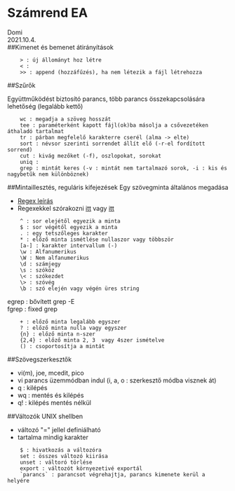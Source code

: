 # Számrend EA

Domi <br>
2021.10.4.
<br>
##Kimenet és  bemenet átirányítások

```
    > : új állományt hoz létre
    < :
    >> : append (hozzáfűzés), ha nem létezik a fájl létrehozza
```

##Szűrők

Együttműködést biztosító parancs, több parancs összekapcsolására lehetőség (legalább kettő)
```
    wc : megadja a szöveg hosszát
    tee : paraméterként kapott fájl(ok)ba másolja a csővezetéken áthaladó tartalmat
    tr : párban megfelelő karakterre cserél (alma -> elte)
    sort : névsor szerinti sorrendet állít elő (-r-el fordított sorrend)
    cut : kivág mezőket (-f), oszlopokat, sorokat
    uniq :
    grep : mintát keres (-v : mintát nem tartalmazó sorok, -i : kis és nagybetűk nem különböznek)
```

##Mintaillesztés, reguláris kifejezések
Egy szövegminta általános megadása
- [Regex leírás](http://vbence.web.elte.hu/regex_leiras.html)
- Regexekkel szórakozni [itt](https://regexr.com/) vagy [itt](https://regex101.com/)

```
    ^ : sor elejétől egyezik a minta
    $ : sor végétől egyezik a minta
    . : egy tetszőleges karakter
    * : előző minta ismétlése nullaszor vagy többször
    [a-] : karakter intervallum (-)
    \w : Alfanumerikus
    \W : Nem alfanumerikus
    \d : számjegy
    \s : szóköz
    \< : szókezdet
    \> : szóvég
    \b : szó elején vagy végén üres string
```

egrep : bővített grep -E <br>
fgrep : fixed grep

```
    + : előző minta legalább egyszer
    ? : előző minta nulla vagy egyszer
    {n} : előző minta n-szer
    {2,4} : előző minta 2, 3  vagy 4szer ismételve
    () : csoportosítja a mintát

```
##Szövegszerkesztők
- vi(m), joe, mcedit, pico
- vi parancs üzemmódban indul (i, a, o : szerkesztő módba visznek át)
- q : kilépés
- wq : mentés és kilépés
- q! : kilépés mentés nélkül

##Változók UNIX shellben

- változó "=" jellel definiálható
- tartalma mindig karakter
```
    $ : hivatkozás a változóra
    set : összes változó kiirása
    unset : váltoró törlése
    export : változót környezetivé exportál
    `parancs` : parancsot végrehajtja, parancs kimenete kerül a helyére
```


